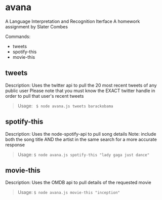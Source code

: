 # avana
A Language Interpretation and Recognition Iterface
A homework assignment by Slater Combes

Commands:
- tweets
- spotify-this
- movie-this


tweets
-------------
Description: Uses the twitter api to pull the 20 most recent tweets of any public user
Please note that you must know the EXACT twitter handle in order to pull that user's recent tweets

> Usage: ``` $ node avana.js tweets barackobama```


spotify-this
-------------
Description: Uses the node-spotify-api to pull song details
Note: include both the song title AND the artist in the same search for a more accurate response

> Usage: ``` $ node avana.js spotify-this "lady gaga just dance" ```


movie-this
-------------
Description: Uses the OMDB api to pull details of the requested movie

> Usage: ``` $ node avana.js movie-this "inception" ```
